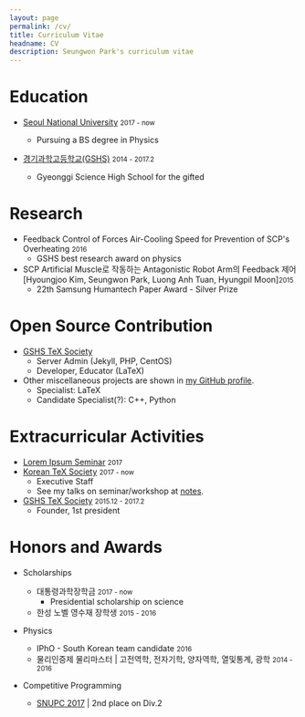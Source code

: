 ```yaml
---
layout: page
permalink: /cv/
title: Curriculum Vitae
headname: CV
description: Seungwon Park's curriculum vitae
---
```


# Education

* [Seoul National University](http://en.snu.ac.kr) <small>2017 - now</small>
  * Pursuing a BS degree in Physics

* [경기과학고등학교(GSHS)](http://www.gs.hs.kr) <small>2014 - 2017.2</small>
  *  Gyeonggi Science High School for the gifted


# Research

* Feedback Control of Forces Air-Cooling Speed for Prevention of SCP's Overheating <small>2016</small>
  * GSHS best research award on physics
* SCP Artificial Muscle로 작동하는 Antagonistic Robot Arm의 Feedback 제어 [Hyoungjoo Kim, Seungwon Park, Luong Anh Tuan, Hyungpil Moon]<small>2015</small>
  * 22th Samsung Humantech Paper Award - Silver Prize

# Open Source Contribution

* [GSHS TeX Society](http://latex.gs.hs.kr)
  * Server Admin (Jekyll, PHP, CentOS)
  * Developer, Educator (LaTeX)
* Other miscellaneous projects are shown in [my GitHub profile](https://github.com/seungwonpark). 
  * Specialist: LaTeX
  * Candidate Specialist(?): C++, Python

# Extracurricular Activities

* [Lorem Ipsum Seminar](https://github.com/seungwonpark/lipsum-seminar) <small>2017</small>
* [Korean TeX Society](http://www.ktug.org) <small>2017 - now</small>
  * Executive Staff
  * See my talks on seminar/workshop at [notes](/notes).
* [GSHS TeX Society](http://latex.gs.hs.kr) <small>2015.12 - 2017.2</small>
  * Founder, 1st president

# Honors and Awards

- Scholarships
  * 대통령과학장학금 <small>2017 - now</small>
    * Presidential scholarship on science
  * 한성 노벨 영수재 장학생 <small>2015 - 2016</small>

- Physics
  * IPhO - South Korean team candidate <small>2016</small>
  * 물리인증제 물리마스터 | 고전역학, 전자기학, 양자역학, 열및통계, 광학 <small>2014 - 2016</small>

- Competitive Programming
  * [SNUPC 2017](http://snups.snucse.org/snupc2017/) | 2nd place on Div.2